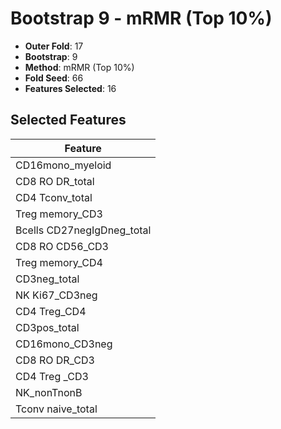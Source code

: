 # Bootstrap 9 - mRMR (Top 10%)

- **Outer Fold**: 17
- **Bootstrap**: 9
- **Method**: mRMR (Top 10%)
- **Fold Seed**: 66
- **Features Selected**: 16

## Selected Features

| Feature |
|---------|
| CD16mono_myeloid |
| CD8 RO DR_total |
| CD4 Tconv_total |
| Treg memory_CD3 |
| Bcells CD27negIgDneg_total |
| CD8 RO CD56_CD3 |
| Treg memory_CD4 |
| CD3neg_total |
| NK Ki67_CD3neg |
| CD4 Treg_CD4 |
| CD3pos_total |
| CD16mono_CD3neg |
| CD8 RO DR_CD3 |
| CD4 Treg _CD3 |
| NK_nonTnonB |
| Tconv naive_total |
